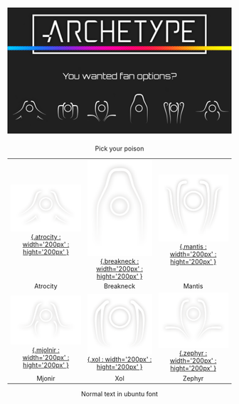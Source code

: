 # ![Archtype](assets/images/archetype-options.png)

<p style="text-align: center;" class="orbitron">Pick your poison</p>


||||
|:---:|:---:|:---:|
|[![Atrocity Toolhead](assets/images/atrocity.png){.atrocity : width='200px' : hight='200px' }](./atrocity.md)|[![Breakneck Toolhead](assets/images/breakneck.png){.breakneck : width='200px' : hight='200px' }](./breakneck.md)|[![Mantis Toolhead](assets/images/mantis.png){.mantis : width='200px' : hight='200px' }](./mantis.md)|
|<div class="orbitron">Atrocity</div>|<div class="orbitron">Breakneck</div>|<div class="orbitron">Mantis</div>|
|[![Mjonir Toolhead](assets/images/mjolnir.png){.mjolnir : width='200px' : hight='200px' }](./mjolnir.md)|[![Xol Toolhead](assets/images/xol.png){.xol : width='200px' : hight='200px' }](./xol.md)|[![Zephyr Toolhead](assets/images/zephyr.png){.zephyr : width='200px' : hight='200px' }](./zephyr.md)|
|<div class="orbitron">Mjonir</div>|<div class="orbitron">Xol</div>|<div class="orbitron">Zephyr</div>|

<p style="text-align: center;">Normal text in ubuntu font</p>